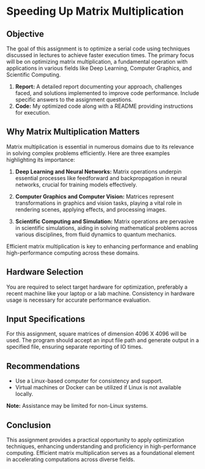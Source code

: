 # Speeding Up Matrix Multiplication

## Objective

The goal of this assignment is to optimize a serial code using techniques discussed in lectures to achieve faster execution times.
The primary focus will be on optimizing matrix multiplication, a fundamental operation with applications in various fields like Deep Learning, Computer Graphics, and Scientific Computing.

1. **Report:** A detailed report documenting your approach, challenges faced, and solutions implemented to improve code performance. Include specific answers to the assignment questions.
2. **Code:** My optimized code along with a README providing instructions for execution.

## Why Matrix Multiplication Matters

Matrix multiplication is essential in numerous domains due to its relevance in solving complex problems efficiently. 
Here are three examples highlighting its importance:

1. **Deep Learning and Neural Networks:** Matrix operations underpin essential processes like feedforward and backpropagation in neural networks, crucial for training models effectively.

2. **Computer Graphics and Computer Vision:** Matrices represent transformations in graphics and vision tasks, playing a vital role in rendering scenes, applying effects, and processing images.

3. **Scientific Computing and Simulation:** Matrix operations are pervasive in scientific simulations, aiding in solving mathematical problems across various disciplines, from fluid dynamics to quantum mechanics.

Efficient matrix multiplication is key to enhancing performance and enabling high-performance computing across these domains.

## Hardware Selection

You are required to select target hardware for optimization, preferably a recent machine like your laptop or a lab machine. Consistency in hardware usage is necessary for accurate performance evaluation.

## Input Specifications

For this assignment, square matrices of dimension 4096 X 4096 will be used. The program should accept an input file path and generate output in a specified file, ensuring separate reporting of IO times.

## Recommendations

- Use a Linux-based computer for consistency and support.
- Virtual machines or Docker can be utilized if Linux is not available locally.

**Note:** Assistance may be limited for non-Linux systems.

## Conclusion

This assignment provides a practical opportunity to apply optimization techniques, enhancing understanding and proficiency in high-performance computing. Efficient matrix multiplication serves as a foundational element in accelerating computations across diverse fields.

